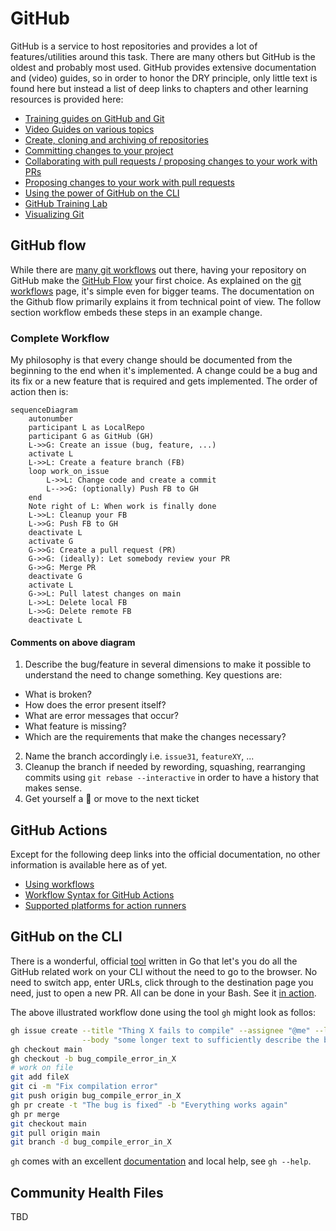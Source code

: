 # GitHub

GitHub is a service to host repositories and provides a lot of
features/utilities around this task. There are many others but GitHub is the
oldest and probably most used. GitHub provides extensive documentation and
(video) guides, so in order to honor the DRY principle, only little text is
found here but instead a list of deep links to chapters and other learning
resources is provided here:

- [Training guides on GitHub and Git][gh-guides]
- [Video Guides on various topics](https://www.youtube.com/githubguides)
- [Create, cloning and archiving of repositories][gh-create]
- [Committing changes to your project][gh-commit]
- [Collaborating with pull requests / proposing changes to your work with PRs][gh-collaborate]
- [Proposing changes to your work with pull requests][gh-pullrequests]
- [Using the power of GitHub on the CLI][gh-cli]
- [GitHub Training Lab](https://lab.github.com/)
- [Visualizing Git](https://git-school.github.io/visualizing-git/)

## GitHub flow

While there are [many git workflows](gitworkflows.md) out there, having your
repository on GitHub make the [GitHub Flow][gh-flow] your first choice. As
explained on the [git workflows](gitworkflows.md) page, it's simple even for
bigger teams. The documentation on the Github flow primarily explains it from
technical point of view. The follow section workflow embeds these steps in an
example change.

### Complete Workflow

My philosophy is that every change should be documented from the beginning
to the end when it's implemented. A change could be a bug and its fix or a new
feature that is required and gets implemented. The order of action then is:

```mermaid
sequenceDiagram
    autonumber
    participant L as LocalRepo
    participant G as GitHub (GH)
    L->>G: Create an issue (bug, feature, ...)
    activate L
    L->>L: Create a feature branch (FB)
    loop work_on_issue
        L->>L: Change code and create a commit
        L-->>G: (optionally) Push FB to GH
    end
    Note right of L: When work is finally done
    L->>L: Cleanup your FB
    L->>G: Push FB to GH
    deactivate L
    activate G
    G->>G: Create a pull request (PR)
    G->>G: (ideally): Let somebody review your PR
    G->>G: Merge PR
    deactivate G
    activate L
    G->>L: Pull latest changes on main
    L->>L: Delete local FB
    L->>G: Delete remote FB
    deactivate L
```

#### Comments on above diagram

1) Describe the bug/feature in several dimensions to make it possible to understand
the need to change something. Key questions are:

- What is broken?
- How does the error present itself?
- What are error messages that occur?
- What feature is missing?
- Which are the requirements that make the changes necessary?

<!-- markdownlint-disable MD029 -->
2) Name the branch accordingly i.e. `issue31`, `featureXY`, ...  
5) Cleanup the branch if needed by rewording, squashing, rearranging commits
   using  `git rebase --interactive` in order to have a history that makes
   sense.  
12) Get yourself a :beer: or move to the next ticket
<!-- markdownlint-restore -->

## GitHub Actions

Except for the following deep links into the official documentation, no other
information is available here as of yet.

- [Using workflows](https://docs.github.com/en/actions/using-workflows#creating-a-workflow-file)
- [Workflow Syntax for GitHub Actions](https://docs.github.com/en/actions/using-workflows/workflow-syntax-for-github-actions)
- [Supported platforms for action runners](https://docs.github.com/en/actions/using-workflows/workflow-syntax-for-github-actions#jobsjob_idruns-on)

## GitHub on the CLI

There is a wonderful, official [tool][gh-cli] written in Go that let's you do
all the GitHub related work on your CLI without the need to go to the browser.
No need to switch app, enter URLs, click through to the destination page you
need, just to open a new PR. All can be done in your Bash. See it [in
action][gh-cli].

The above illustrated workflow done using the tool `gh` might look as follos:

```bash
gh issue create --title "Thing X fails to compile" --assignee "@me" --label "bug" \
                --body "some longer text to sufficiently describe the bug"
gh checkout main
gh checkout -b bug_compile_error_in_X
# work on file
git add fileX
git ci -m "Fix compilation error"
git push origin bug_compile_error_in_X
gh pr create -t "The bug is fixed" -b "Everything works again"
gh pr merge
git checkout main
git pull origin main
git branch -d bug_compile_error_in_X
```

`gh` comes with an excellent [documentation](https://cli.github.com/manual/) and
local help, see `gh --help`.

## Community Health Files

TBD

[gh-create]: https://docs.github.com/en/github/creating-cloning-and-archiving-repositories
[gh-commit]: https://docs.github.com/en/github/committing-changes-to-your-project
[gh-collaborate]: https://docs.github.com/en/github/collaborating-with-pull-requests
[gh-pullrequests]: https://docs.github.com/en/github/collaborating-with-pull-requests/proposing-changes-to-your-work-with-pull-requests
[gh-cli]: https://cli.github.com/
[gh-guides]: https://guides.github.com/
[gh-flow]: https://guides.github.com/introduction/flow/
